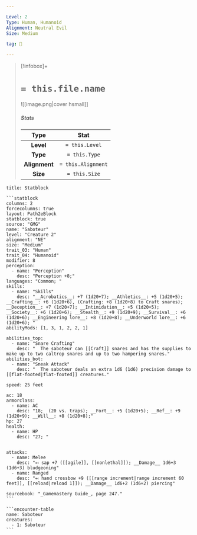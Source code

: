 ```yaml
---

Level: 2
Type: Human, Humanoid
Alignment: Neutral Evil
Size: Medium

tag: 👹

---
```


> [!infobox]+
> #  `= this.file.name`
> ![[image.png|cover hsmall]]
> ##### Stats
> Type | Stat |
> :---:|:---:|
> **Level** | `= this.Level` |
> **Type** | `= this.Type` |
> **Alignment** | `= this.Alignment` |
> **Size** | `= this.Size` |



````ad-info
title: Statblock

```statblock
columns: 2
forcecolumns: true
layout: Path2eBlock
statblock: true
source: "GMG"
name: "Saboteur"
level: "Creature 2"
alignment: "NE"
size: "Medium"
trait_03: "Human"
trait_04: "Humanoid"
modifier: 8
perception:
  - name: "Perception"
    desc: "Perception +8;"
languages: "Common; "
skills:
  - name: "Skills"
    desc: "__Acrobatics__: +7 (1d20+7); __Athletics__: +5 (1d20+5); __Crafting__: +6 (1d20+6), (Crafting: +8 (1d20+8) to Craft snares); __Deception__: +7 (1d20+7); __Intimidation__: +5 (1d20+5); __Society__: +6 (1d20+6); __Stealth__: +9 (1d20+9); __Survival__: +6 (1d20+6); __Engineering lore__: +8 (1d20+8); __Underworld lore__: +6 (1d20+6); "
abilityMods: [1, 3, 1, 2, 2, 1]

abilities_top:
  - name: "Snare Crafting"
    desc: "  The saboteur can [[Craft]] snares and has the supplies to make up to two caltrop snares and up to two hampering snares."
abilities_bot:
  - name: "Sneak Attack"
    desc: "  The saboteur deals an extra 1d6 (1d6) precision damage to [[flat-footed|flat-footed]] creatures."

speed: 25 feet

ac: 18
armorclass:
  - name: AC
    desc: "18;  (20 vs. traps); __Fort__: +5 (1d20+5); __Ref__: +9 (1d20+9); __Will__: +8 (1d20+8);"
hp: 27
health:
  - name: HP
    desc: "27; "


attacks:
  - name: Melee
    desc: "⬻ sap +7 ([[agile]], [[nonlethal]]); __Damage__ 1d6+3 (1d6+3) bludgeoning"
  - name: Ranged
    desc: "⬻ hand crossbow +9 ([[range increment|range increment 60 feet]], [[reload|reload 1]]); __Damage__ 1d6+2 (1d6+2) piercing"

sourcebook: "_Gamemastery Guide_, page 247."
```

```encounter-table
name: Saboteur
creatures:
  - 1: Saboteur
```

````


